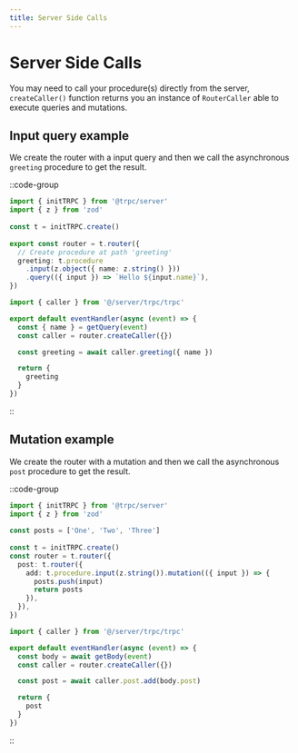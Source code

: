 ```yaml
---
title: Server Side Calls
---
```


# Server Side Calls

You may need to call your procedure(s) directly from the server, `createCaller()` function returns you an instance of `RouterCaller` able to execute queries and mutations.

## Input query example

We create the router with a input query and then we call the asynchronous `greeting` procedure to get the result.

::code-group

```ts [server/trpc/trpc.ts]
import { initTRPC } from '@trpc/server'
import { z } from 'zod'
 
const t = initTRPC.create()
 
export const router = t.router({
  // Create procedure at path 'greeting'
  greeting: t.procedure
    .input(z.object({ name: z.string() }))
    .query(({ input }) => `Hello ${input.name}`),
})
```

```ts [server/api/greeting.ts]
import { caller } from '@/server/trpc/trpc'

export default eventHandler(async (event) => {
  const { name } = getQuery(event)
  const caller = router.createCaller({})

  const greeting = await caller.greeting({ name })

  return {
    greeting
  }
})
```

::

## Mutation example

We create the router with a mutation and then we call the asynchronous `post` procedure to get the result.

::code-group

```ts [server/trpc/trpc.ts]
import { initTRPC } from '@trpc/server'
import { z } from 'zod'
 
const posts = ['One', 'Two', 'Three']
 
const t = initTRPC.create()
const router = t.router({
  post: t.router({
    add: t.procedure.input(z.string()).mutation(({ input }) => {
      posts.push(input)
      return posts
    }),
  }),
})
```

```ts [server/api/post.ts]
import { caller } from '@/server/trpc/trpc'

export default eventHandler(async (event) => {
  const body = await getBody(event)
  const caller = router.createCaller({})

  const post = await caller.post.add(body.post)

  return {
    post
  }
})
```

::
